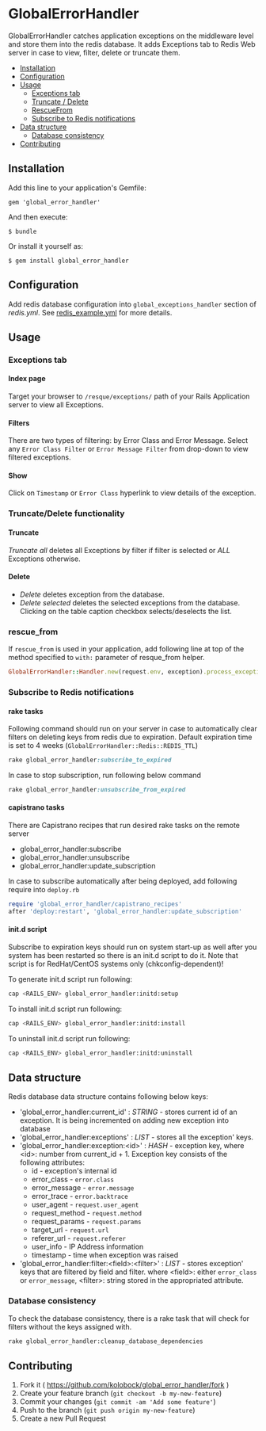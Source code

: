 # GlobalErrorHandler

GlobalErrorHandler catches application exceptions on the middleware level and store them into the redis database.
It adds Exceptions tab to Redis Web server in case to view, filter, delete or truncate them.

- [Installation](#installation)
- [Configuration](#configuration)
- [Usage](#usage)
  - [Exceptions tab](#exceptions-tab)
  - [Truncate / Delete](#truncatedelete-functionality)
  - [RescueFrom](#rescue_from)
  - [Subscribe to Redis notifications](#subscribe-to-redis-notifications)
- [Data structure](#data-structure)
  - [Database consistency](#database-consistency)
- [Contributing](#contributing)


## Installation

Add this line to your application's Gemfile:

    gem 'global_error_handler'

And then execute:

    $ bundle

Or install it yourself as:

    $ gem install global_error_handler


## Configuration

Add redis database configuration into `global_exceptions_handler` section of _redis.yml_. See [redis_example.yml](https://github.com/kolobock/global_error_handler/blob/master/config/redis_example.yml) for more details.


## Usage

### Exceptions tab
#### Index page
Target your browser to `/resque/exceptions/` path of your Rails Application server to view all Exceptions.
#### Filters
There are two types of filtering: by Error Class and Error Message.
Select any `Error Class Filter` or `Error Message Filter` from drop-down to view filtered exceptions.
#### Show
Click on `Timestamp` or `Error Class` hyperlink to view details of the exception.

### Truncate/Delete functionality
#### Truncate
*Truncate all* deletes all Exceptions by filter if filter is selected or _ALL_ Exceptions otherwise.
#### Delete
* *Delete* deletes exception from the database.
* *Delete selected* deletes the selected exceptions from the database. Clicking on the table caption checkbox selects/deselects the list.

### rescue_from
If `rescue_from` is used in your application, add following line at top of the method specified to `with:` parameter of resque_from helper.

```ruby
GlobalErrorHandler::Handler.new(request.env, exception).process_exception!
```

### Subscribe to Redis notifications
#### rake tasks
Following command should run on your server in case to automatically clear filters on deleting keys from redis due to expiration.
Default expiration time is set to 4 weeks (`GlobalErrorHandler::Redis::REDIS_TTL`)

```ruby
rake global_error_handler:subscribe_to_expired
```

In case to stop subscription, run following below command

```ruby
rake global_error_handler:unsubscribe_from_expired
```

#### capistrano tasks
There are Capistrano recipes that run desired rake tasks on the remote server
* global_error_handler:subscribe
* global_error_handler:unsubscribe
* global_error_handler:update_subscription

In case to subscribe automatically after being deployed, add following require into `deploy.rb`

```ruby
require 'global_error_handler/capistrano_recipes'
after 'deploy:restart', 'global_error_handler:update_subscription'
```

#### init.d script
Subscribe to expiration keys should run on system start-up as well after you system has been restarted
so there is an init.d script to do it. Note that script is for RedHat/CentOS systems only (chkconfig-dependent)!

To generate init.d script run following:

```bash
cap <RAILS_ENV> global_error_handler:initd:setup
```

To install init.d script run following:

```bash
cap <RAILS_ENV> global_error_handler:initd:install
```

To uninstall init.d script run following:

```bash
cap <RAILS_ENV> global_error_handler:initd:uninstall
```


## Data structure
Redis database data structure contains following below keys:
- 'global_error_handler:current_id' : *STRING* - stores current id of an exception. It is being incremented on adding new exception into database
- 'global_error_handler:exceptions' : *LIST* - stores all the exception' keys.
- 'global_error_handler:exception:\<id\>' : *HASH* - exception key, where \<id\>: number from current_id + 1. Exception key consists of the following attributes:
  - id - exception's internal id
  - error_class - `error.class`
  - error_message - `error.message`
  - error_trace - `error.backtrace`
  - user_agent - `request.user_agent`
  - request_method - `request.method`
  - request_params - `request.params`
  - target_url - `request.url`
  - referer_url - `request.referer`
  - user_info - IP Address information
  - timestamp - time when exception was raised
- 'global_error_handler:filter:\<field\>:\<filter\>' : *LIST* - stores exception' keys that are filtered by field and filter. where \<field\>: either `error_class` or `error_message`, \<filter\>: string stored in the appropriated attribute.
### Database consistency
To check the database consistency, there is a rake task that will check for filters without the keys assigned with.

```bash
rake global_error_handler:cleanup_database_dependencies
```


## Contributing

1. Fork it ( https://github.com/kolobock/global_error_handler/fork )
2. Create your feature branch (`git checkout -b my-new-feature`)
3. Commit your changes (`git commit -am 'Add some feature'`)
4. Push to the branch (`git push origin my-new-feature`)
5. Create a new Pull Request
